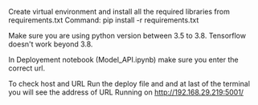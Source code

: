  Create virtual environment and install all the required libraries from requirements.txt
Command: pip install -r requirements.txt

 Make sure you are using python version between 3.5 to 3.8. Tensorflow doesn't work beyond 3.8.

 In Deployement notebook (Model_API.ipynb) make sure you enter the correct url.

To check host and URL 
Run the deploy file and and at last of the terminal you will see the address of URL
Running on http://192.168.29.219:5001/

